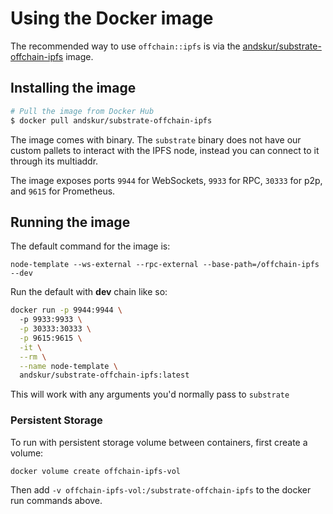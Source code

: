 # Using the Docker image

The recommended way to use `offchain::ipfs` is via the [andskur/substrate-offchain-ipfs] image.

[andskur/substrate-offchain-ipfs]: https://hub.docker.com/r/andskur/substrate-offchain-ipfs

## Installing the image

```bash
# Pull the image from Docker Hub
$ docker pull andskur/substrate-offchain-ipfs
```

The image comes with binary. The `substrate` binary does not have our custom
pallets to interact with the IPFS node,
instead you can connect to it through its multiaddr.

The image exposes ports `9944` for WebSockets, `9933` for RPC, `30333` for p2p, and `9615` for
Prometheus.

## Running the image

The default command for the image is:

`node-template --ws-external --rpc-external --base-path=/offchain-ipfs --dev`

Run the default with **dev** chain like so:

```bash
docker run -p 9944:9944 \                                                                                                                                                                                                       10172  03:01:10 
  -p 9933:9933 \
  -p 30333:30333 \
  -p 9615:9615 \
  -it \
  --rm \
  --name node-template \
  andskur/substrate-offchain-ipfs:latest
```

This will work with any arguments you'd normally pass to `substrate`

### Persistent Storage

To run with persistent storage volume between containers, first create a volume:

```bash
docker volume create offchain-ipfs-vol
```

Then add `-v offchain-ipfs-vol:/substrate-offchain-ipfs` to the docker run commands above.
